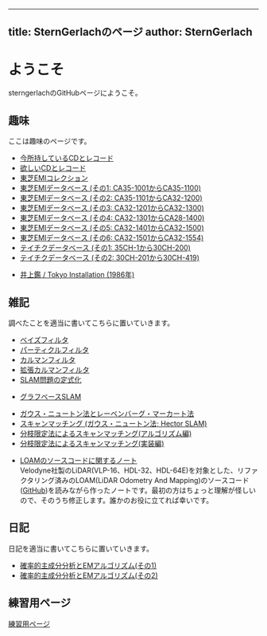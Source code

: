 
---
title:  SternGerlachのページ
author: SternGerlach
---

<!--
 pandoc -s --filter pandoc-crossref -M "crossrefYaml=./crossref_config.yaml" -f markdown -t html5 --mathjax --css style.css index.md > index.html
-->

# ようこそ

sterngerlachのGitHubページにようこそ。

## 趣味

ここは趣味のページです。

- [今所持しているCDとレコード](./cds.html)
- [欲しいCDとレコード](./want-list.html)
- [東芝EMIコレクション](./toshiba-emi.html)
- [東芝EMIデータベース (その1: CA35-1001からCA35-1100)](./toshiba-emi-db-1.html)
- [東芝EMIデータベース (その2: CA35-1101からCA32-1200)](./toshiba-emi-db-2.html)
- [東芝EMIデータベース (その3: CA32-1201からCA32-1300)](./toshiba-emi-db-3.html)
- [東芝EMIデータベース (その4: CA32-1301からCA28-1400)](./toshiba-emi-db-4.html)
- [東芝EMIデータベース (その5: CA32-1401からCA32-1500)](./toshiba-emi-db-5.html)
- [東芝EMIデータベース (その6: CA32-1501からCA32-1554)](./toshiba-emi-db-6.html)
- [テイチクデータベース (その1: 35CH-1から30CH-200)](./teichiku-db-1.html)
- [テイチクデータベース (その2: 30CH-201から30CH-419)](./teichiku-db-2.html)

<!-- -->

- [井上鑑 / Tokyo Installation (1986年)](./akira-inoue-1986-tokyo-installation.html)

## 雑記

調べたことを適当に書いてこちらに置いていきます。

<!-- - [ロボットに関するメモ書き](./robot-memo.html) -->
<!-- - [C言語の関数をPythonから呼び出す方法](./calling-c-from-python.html) -->

- [ベイズフィルタ](./doc/bayes-filter.pdf)
- [パーティクルフィルタ](./doc/particle-filter.pdf)
- [カルマンフィルタ](./doc/kalman-filter.pdf)
- [拡張カルマンフィルタ](./doc/extended-kalman-filter.pdf)
- [SLAM問題の定式化](./doc/slam-formulation.pdf)

<!-- - [パーティクルフィルタによるSLAM: FastSLAM 1.0](./doc/fast-slam.pdf) -->

- [グラフベースSLAM](./doc/graph-based-slam-intro.pdf)

<!-- -->

- [ガウス・ニュートン法とレーベンバーグ・マーカート法](./doc/gauss-newton.pdf)
- [スキャンマッチング (ガウス・ニュートン法; Hector SLAM)](./doc/scan-matching-gauss-newton.pdf)
- [分枝限定法によるスキャンマッチング(アルゴリズム編)](./scan-matching-branch-and-bound.html)
- [分枝限定法によるスキャンマッチング(実装編)](./scan-matching-branch-and-bound-impl.html)

<!-- -->

- [LOAMのソースコードに関するノート](./loam-velodyne.pdf)  
Velodyne社製のLiDAR(VLP-16、HDL-32、HDL-64E)を対象とした、リファクタリング済みのLOAM(LiDAR Odometry And Mapping)のソースコード([GitHub](https://github.com/laboshinl/loam_velodyne))を読みながら作ったノートです。最初の方はちょっと理解が怪しいので、そのうち修正します。誰かのお役に立てれば幸いです。

## 日記

日記を適当に書いてこちらに置いていきます。

<!-- - [ロボット作成日記](./diary-robot.html) -->
<!-- - [ロボット作成日記 その2](./diary-robot2.html) -->
- [確率的主成分分析とEMアルゴリズム(その1)](./diary-2019-02-10.html)
- [確率的主成分分析とEMアルゴリズム(その2)](./diary-2019-02-13.html)

## 練習用ページ

[練習用ページ](./sandbox.html)
